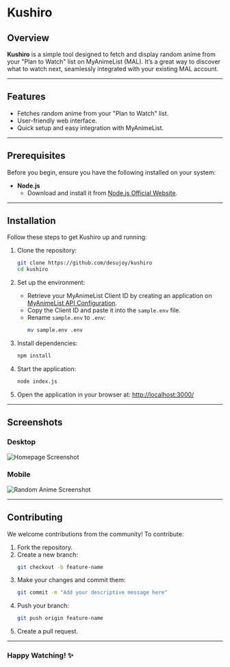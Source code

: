 # Kushiro

## Overview
**Kushiro** is a simple tool designed to fetch and display random anime from your "Plan to Watch" list on MyAnimeList (MAL). It’s a great way to discover what to watch next, seamlessly integrated with your existing MAL account.

---

## Features
- Fetches random anime from your "Plan to Watch" list.
- User-friendly web interface.
- Quick setup and easy integration with MyAnimeList.

---

## Prerequisites

Before you begin, ensure you have the following installed on your system:

- **Node.js**
  - Download and install it from [Node.js Official Website](https://nodejs.org/en).

---

## Installation

Follow these steps to get Kushiro up and running:

1. Clone the repository:
   ```bash
   git clone https://github.com/desujoy/kushiro
   cd kushiro
   ```

2. Set up the environment:
   - Retrieve your MyAnimeList Client ID by creating an application on [MyAnimeList API Configuration](https://myanimelist.net/apiconfig).
   - Copy the Client ID and paste it into the `sample.env` file.
   - Rename `sample.env` to `.env`:
     ```bash
     mv sample.env .env
     ```

3. Install dependencies:
   ```bash
   npm install
   ```

4. Start the application:
   ```bash
   node index.js
   ```

5. Open the application in your browser at:
   [http://localhost:3000/](http://localhost:3000/)

---

## Screenshots

### Desktop 
![Homepage Screenshot](assets/desktop.png)

### Mobile
![Random Anime Screenshot](assets/mobile.png)

---

## Contributing
We welcome contributions from the community! To contribute:

1. Fork the repository.
2. Create a new branch:
   ```bash
   git checkout -b feature-name
   ```
3. Make your changes and commit them:
   ```bash
   git commit -m "Add your descriptive message here"
   ```
4. Push your branch:
   ```bash
   git push origin feature-name
   ```
5. Create a pull request.

---


### Happy Watching! ✨

